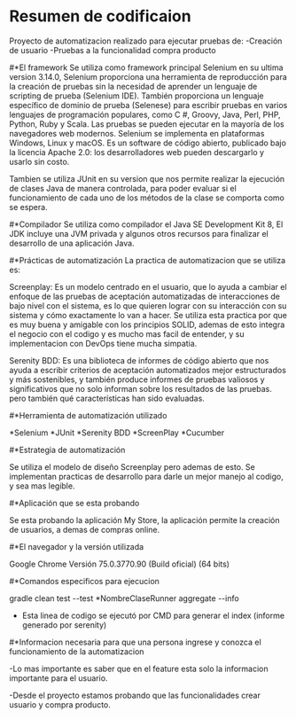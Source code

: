 # Resumen de codificaion
Proyecto de automatizacion realizado para ejecutar pruebas de:
-Creación de usuario
-Pruebas a la funcionalidad compra producto

#*El framework
Se utiliza como framework principal Selenium en su ultima version 3.14.0, Selenium proporciona una herramienta de reproducción para la creación de pruebas 
sin la necesidad de aprender un lenguaje de scripting de prueba (Selenium IDE). También proporciona un lenguaje específico de dominio de prueba (Selenese) 
para escribir pruebas en varios lenguajes de programación populares, como C #, Groovy, Java, Perl, PHP, Python, Ruby y Scala. Las pruebas se pueden ejecutar 
en la mayoría de los navegadores web modernos. Selenium se implementa en plataformas Windows, Linux y macOS. Es un software de código abierto, publicado bajo 
la licencia Apache 2.0: los desarrolladores web pueden descargarlo y usarlo sin costo.

Tambien se utiliza JUnit en su version que nos permite realizar la ejecución de clases Java de manera controlada, para poder evaluar si el funcionamiento 
de cada uno de los métodos de la clase se comporta como se espera.

#*Compilador 
Se utiliza como compilador el Java SE Development Kit 8, El JDK incluye una JVM privada y algunos otros recursos para finalizar el desarrollo
de una aplicación Java.

#*Prácticas de automatización
La practica de automatizacion que se utiliza es:

Screenplay: Es un modelo centrado en el usuario, que lo ayuda a cambiar el enfoque de las pruebas de aceptación automatizadas de interacciones de bajo nivel
con el sistema, es lo que quieren lograr con su interacción con su sistema y cómo exactamente lo van a hacer. Se utiliza esta practica por que es muy buena
y amigable con los principios SOLID, ademas de esto integra el negocio con el codigo y es mucho mas facil de entender, y su implementacion con DevOps tiene mucha
simpatia.

Serenity BDD: Es una biblioteca de informes de código abierto que nos ayuda a escribir criterios de aceptación automatizados mejor estructurados y más sostenibles,
y también produce informes de pruebas valiosos y significativos que no solo informan sobre los resultados de las pruebas. pero también qué características han sido evaluadas.

#*Herramienta de automatización utilizado

*Selenium
*JUnit
*Serenity BDD
*ScreenPlay
*Cucumber

#*Estrategia de automatización

Se utiliza el modelo de diseño Screenplay pero ademas de esto. Se implementan practicas de desarrollo para darle un mejor manejo al codigo, y sea mas legible.

#*Aplicación que se esta probando

Se esta probando la aplicación My Store, la aplicación permite la creación de usuarios, a demas de compras online.

#*El navegador y la versión utilizada

Google Chrome Versión 75.0.3770.90 (Build oficial) (64 bits)

#*Comandos especificos para ejecucion

gradle clean test --test *NombreClaseRunner aggregate --info
* Esta linea de codigo se ejecutó por CMD para generar el index (informe generado por serenity)

#*Informacion necesaria para que una persona ingrese y conozca el funcionamiento de la automatizacion

-Lo mas importante es saber que en el feature esta solo la informacion importante para el usuario.

-Desde el proyecto estamos probando que las funcionalidades crear usuario y compra producto.